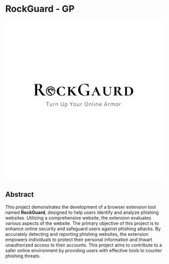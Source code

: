  # RockGuard - GP
![RockGuard](images/2.png)
## Abstract
This project demonstrates the development of a browser extension tool named **RockGuard**, designed to help users identify and analyze phishing websites. Utilizing a comprehensive website, the extension evaluates various aspects of the website. The primary objective of this project is to enhance online security and safeguard users against phishing attacks. By accurately detecting and reporting phishing websites, the extension empowers individuals to protect their personal information and thwart unauthorized access to their accounts. This project aims to contribute to a safer online environment by providing users with effective tools to counter phishing threats.